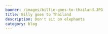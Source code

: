 ```yaml
---
banner: /images/billie-goes-to-thailand.JPG
title: Billy goes to Thailand
description: Don't sit on elephants
category: blog
---
```

